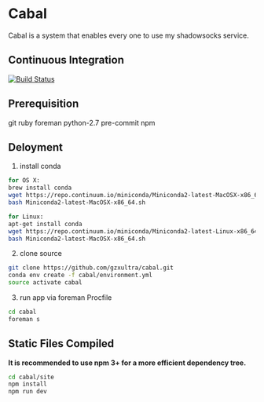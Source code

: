 # Cabal
Cabal is a system that enables every one to use my shadowsocks service.

## Continuous Integration
[![Build Status](https://travis-ci.org/gzxultra/cabal.svg?branch=master)](https://travis-ci.org/gzxultra/cabal)

## Prerequisition
git ruby foreman python-2.7 pre-commit npm

## Deloyment

1) install conda
```bash
for OS X:
brew install conda
wget https://repo.continuum.io/miniconda/Miniconda2-latest-MacOSX-x86_64.sh
bash Miniconda2-latest-MacOSX-x86_64.sh

for Linux:
apt-get install conda
wget https://repo.continuum.io/miniconda/Miniconda2-latest-Linux-x86_64.sh
bash Miniconda2-latest-MacOSX-x86_64.sh
```

2) clone source
```bash
git clone https://github.com/gzxultra/cabal.git
conda env create -f cabal/environment.yml
source activate cabal
```

3) run app via foreman Procfile
```bash
cd cabal
foreman s
```

## Static Files Compiled

**It is recommended to use npm 3+ for a more efficient dependency tree.**

```bash
cd cabal/site
npm install
npm run dev
```
